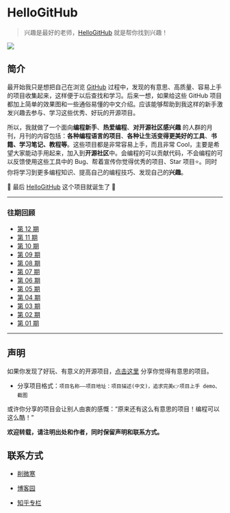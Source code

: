 # HelloGitHub
>兴趣是最好的老师，[HelloGitHub](https://github.com/521xueweihan/HelloGitHub) 就是帮你找到兴趣！

![](https://github.com/521xueweihan/HelloGitHub/blob/master/01/img/hello-github.jpg)

## 简介
最开始我只是想把自己在浏览 [GitHub](https://github.com/) 过程中，发现的有意思、高质量、容易上手的项目收集起来，这样便于以后查找和学习。后来一想，如果给这些 GitHub 项目都加上简单的效果图和一些通俗易懂的中文介绍。应该能够帮助到我这样的新手激发兴趣去参与、学习这些优秀、好玩的开源项目。

所以，我就做了一个面向**编程新手**、**热爱编程**、**对开源社区感兴趣** 的人群的月刊，月刊的内容包括：**各种编程语言的项目**、**各种让生活变得更美好的工具**、**书籍、学习笔记、教程等**。这些项目都是非常容易上手，而且非常 Cool，主要是希望大家能动手用起来，加入到**开源社区**中。会编程的可以贡献代码，不会编程的可以反馈使用这些工具中的 Bug、帮着宣传你觉得优秀的项目、Star 项目⭐️。同时你将学习到更多编程知识、提高自己的编程技巧、发现自己的**兴趣**。

🎉 最后 [HelloGitHub](https://github.com/521xueweihan/HelloGitHub) 这个项目就诞生了 🎉

---
### 往期回顾
- [第 12 期](https://github.com/521xueweihan/HelloGitHub/blob/master/12/HelloGitHub12.md)
- [第 11 期](https://github.com/521xueweihan/HelloGitHub/blob/master/11/HelloGitHub11.md)
- [第 10 期](https://github.com/521xueweihan/HelloGitHub/blob/master/10/HelloGitHub10.md)
- [第 09 期](https://github.com/521xueweihan/HelloGitHub/blob/master/09/HelloGitHub09.md)
- [第 08 期](https://github.com/521xueweihan/HelloGitHub/blob/master/08/HelloGitHub08.md)
- [第 07 期](https://github.com/521xueweihan/HelloGitHub/blob/master/07/HelloGitHub07.md)
- [第 06 期](https://github.com/521xueweihan/HelloGitHub/blob/master/06/HelloGitHub06.md)
- [第 05 期](https://github.com/521xueweihan/HelloGitHub/blob/master/05/HelloGitHub05.md)
- [第 04 期](https://github.com/521xueweihan/HelloGitHub/blob/master/04/HelloGitHub04.md)
- [第 03 期](https://github.com/521xueweihan/HelloGitHub/blob/master/03/HelloGitHub03.md)
- [第 02 期](https://github.com/521xueweihan/HelloGitHub/blob/master/02/HelloGitHub02.md)
- [第 01 期](https://github.com/521xueweihan/HelloGitHub/blob/master/01/HelloGitHub01.md)

---

## 声明
如果你发现了好玩、有意义的开源项目，[点击这里](https://github.com/521xueweihan/HelloGitHub/issues/new) 分享你觉得有意思的项目。

- 分享项目格式：`项目名称——项目地址：项目描述(中文)，追求完美👉项目上手 demo、截图`

或许你分享的项目会让别人由衷的感慨：“原来还有这么有意思的项目！编程可以这么酷！”

**欢迎转载，请注明出处和作者，同时保留声明和联系方式。**

## 联系方式
- [削微寒](https://github.com/521xueweihan)

- [博客园](http://www.cnblogs.com/xueweihan/)

- [知乎专栏](https://zhuanlan.zhihu.com/hellogithub)
